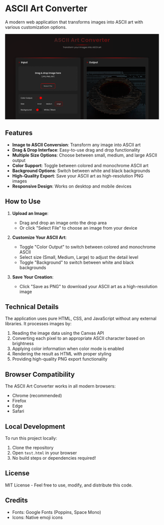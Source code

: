# ASCII Art Converter

A modern web application that transforms images into ASCII art with various customization options.

![ASCII Art Converter Screenshot](Screenshot.png)

## Features

- **Image to ASCII Conversion**: Transform any image into ASCII art
- **Drag & Drop Interface**: Easy-to-use drag and drop functionality
- **Multiple Size Options**: Choose between small, medium, and large ASCII output
- **Color Support**: Toggle between colored and monochrome ASCII art
- **Background Options**: Switch between white and black backgrounds
- **High-Quality Export**: Save your ASCII art as high-resolution PNG images
- **Responsive Design**: Works on desktop and mobile devices

## How to Use

1. **Upload an Image**:
   - Drag and drop an image onto the drop area
   - Or click "Select File" to choose an image from your device

2. **Customize Your ASCII Art**:
   - Toggle "Color Output" to switch between colored and monochrome ASCII
   - Select size (Small, Medium, Large) to adjust the detail level
   - Toggle "Background" to switch between white and black backgrounds

3. **Save Your Creation**:
   - Click "Save as PNG" to download your ASCII art as a high-resolution image

## Technical Details

The application uses pure HTML, CSS, and JavaScript without any external libraries. It processes images by:

1. Reading the image data using the Canvas API
2. Converting each pixel to an appropriate ASCII character based on brightness
3. Applying color information when color mode is enabled
4. Rendering the result as HTML with proper styling
5. Providing high-quality PNG export functionality

## Browser Compatibility

The ASCII Art Converter works in all modern browsers:
- Chrome (recommended)
- Firefox
- Edge
- Safari

## Local Development

To run this project locally:

1. Clone the repository
2. Open `test.html` in your browser
3. No build steps or dependencies required!

## License

MIT License - Feel free to use, modify, and distribute this code.

## Credits

- Fonts: Google Fonts (Poppins, Space Mono)
- Icons: Native emoji icons
